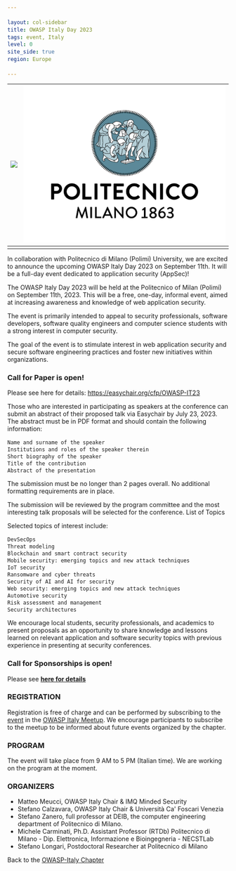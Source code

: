 ```yaml
---

layout: col-sidebar
title: OWASP Italy Day 2023
tags: event, Italy
level: 0
site_side: true
region: Europe

---
```


| <img src="https://owasp.org/assets/images/logo.png"/> | <img src="https://github.com/OWASP/www-chapter-italy/blob/master/assets/images/01_Polimi_centrato_COL_positivo.jpg?raw=true"/>|
| :---          | :---         |
|  |  |

In collaboration with Politecnico di Milano (Polimi) University, we are excited to announce the upcoming OWASP Italy Day 2023 on September 11th. It will be a full-day event dedicated to application security (AppSec)!

The OWASP Italy Day 2023 will be held at the Politecnico of Milan (Polimi) on September 11th, 2023. This will be a free, one-day, informal event, aimed at increasing awareness and knowledge of web application security. 

The event is primarily intended to appeal to security professionals, software developers, software quality engineers and computer science students with a strong interest in computer security. 

The goal of the event is to stimulate interest in web application security and secure software engineering practices and foster new initiatives within organizations.

### Call for Paper is open!
Please see here for details:  https://easychair.org/cfp/OWASP-IT23

Those who are interested in participating as speakers at the conference can submit an abstract of their proposed talk via Easychair by July 23, 2023. 
The abstract must be in PDF format and should contain the following information: 

    Name and surname of the speaker
    Institutions and roles of the speaker therein
    Short biography of the speaker
    Title of the contribution 
    Abstract of the presentation

The submission must be no longer than 2 pages overall. No additional formatting requirements are in place.

The submission will be reviewed by the program committee and the most interesting talk proposals will be selected for the conference.
List of Topics

Selected topics of interest include:

    DevSecOps
    Threat modeling
    Blockchain and smart contract security
    Mobile security: emerging topics and new attack techniques
    IoT security
    Ransomware and cyber threats
    Security of AI and AI for security
    Web security: emerging topics and new attack techniques
    Automotive security
    Risk assessment and management
    Security architectures

We encourage local students, security professionals, and academics to present proposals as an opportunity to share knowledge and lessons learned on relevant application and software security topics with previous experience in presenting at security conferences. 

### Call for Sponsorships is open!
Please see [**here for details**](https://github.com/OWASP/www-chapter-italy/blob/master/assets/images/2023%20OWASP%20Italy%20Day%20Sponsorship.pdf) 

### REGISTRATION

Registration is free of charge and can be performed by subscribing to the [event](https://www.meetup.com/it-IT/owasp-italy-meetup-group/events/294083412/) in the [OWASP Italy Meetup](https://www.meetup.com/it-IT/owasp-italy-meetup-group/). We encourage participants to subscribe to the meetup to be informed about future events organized by the chapter.

### PROGRAM

The event will take place from 9 AM to 5 PM (Italian time). We are working on the program at the moment.


### ORGANIZERS
- Matteo Meucci, OWASP Italy Chair & IMQ Minded Security
- Stefano Calzavara, OWASP Italy Chair & Università Ca' Foscari Venezia
- Stefano Zanero, full professor at DEIB, the computer engineering department of Politecnico di Milano.
- Michele Carminati, Ph.D. Assistant Professor (RTDb) Politecnico di Milano - Dip. Elettronica, Informazione e Bioingegneria - NECSTLab
- Stefano Longari, Postdoctoral Researcher at Politecnico di Milano


Back to the [OWASP-Italy Chapter](https://owasp.org/www-chapter-italy)
